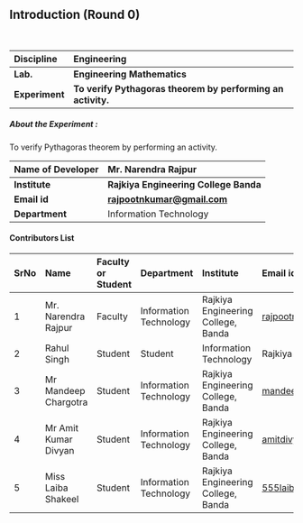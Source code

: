 ## Introduction (Round 0)

<br>

<b>Discipline | <b>Engineering
:--|:--|
<b> Lab. | <b>Engineering Mathematics
<b> Experiment|     <b> To verify Pythagoras theorem by performing an activity.



<h5> About the Experiment : </h5>
To verify Pythagoras theorem by performing an activity.

<b>Name of Developer | <b> Mr. Narendra Rajpur
:--|:--|
<b> Institute | <b> Rajkiya Engineering College Banda
<b> Email id|     <b> rajpootnkumar@gmail.com
<b> Department | Information Technology

#### Contributors List

SrNo | Name | Faculty or Student | Department| Institute | Email id
:--|:--|:--|:--|:--|:--|
1 |  Mr. Narendra Rajpur | Faculty |Information Technology  |  Rajkiya Engineering College, Banda | rajpootnkumar@gmail.com
2 | Rahul Singh| Student | Student |Information Technology  |  Rajkiya Engineering College, Banda | rs388903@gmail.com
3 | Mr Mandeep Chargotra | Student | Information Technology | Rajkiya Engineering College, Banda | mandeepchargota78900@gmail.com
4 | Mr Amit Kumar Divyan | Student | Information Technology | Rajkiya Engineering College, Banda | amitdivyan1998@gmail.com
5 | Miss Laiba Shakeel   | Student | Information Technology | Rajkiya Engineering College, Banda | 555laibashakell@gmail.com


<br>
